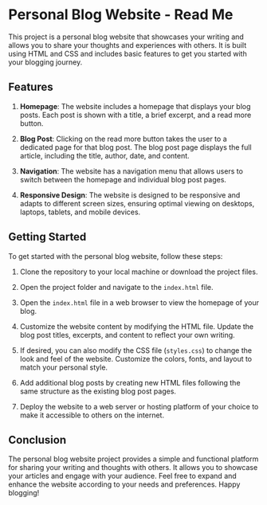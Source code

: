 # Personal Blog Website - Read Me

This project is a personal blog website that showcases your writing and allows you to share your thoughts and experiences with others. It is built using HTML and CSS and includes basic features to get you started with your blogging journey.

## Features

1. **Homepage**: The website includes a homepage that displays your blog posts. Each post is shown with a title, a brief excerpt, and a read more button.

2. **Blog Post**: Clicking on the read more button takes the user to a dedicated page for that blog post. The blog post page displays the full article, including the title, author, date, and content.

3. **Navigation**: The website has a navigation menu that allows users to switch between the homepage and individual blog post pages.

4. **Responsive Design**: The website is designed to be responsive and adapts to different screen sizes, ensuring optimal viewing on desktops, laptops, tablets, and mobile devices.

## Getting Started

To get started with the personal blog website, follow these steps:

1. Clone the repository to your local machine or download the project files.

2. Open the project folder and navigate to the `index.html` file.

3. Open the `index.html` file in a web browser to view the homepage of your blog.

4. Customize the website content by modifying the HTML file. Update the blog post titles, excerpts, and content to reflect your own writing.

5. If desired, you can also modify the CSS file (`styles.css`) to change the look and feel of the website. Customize the colors, fonts, and layout to match your personal style.

6. Add additional blog posts by creating new HTML files following the same structure as the existing blog post pages.

7. Deploy the website to a web server or hosting platform of your choice to make it accessible to others on the internet.

## Conclusion

The personal blog website project provides a simple and functional platform for sharing your writing and thoughts with others. It allows you to showcase your articles and engage with your audience. Feel free to expand and enhance the website according to your needs and preferences. Happy blogging!
